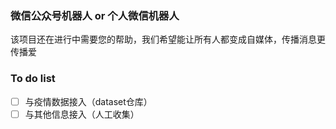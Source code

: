 ### 微信公众号机器人 or 个人微信机器人
该项目还在进行中需要您的帮助，我们希望能让所有人都变成自媒体，传播消息更传播爱
### To do list
- [ ] 与疫情数据接入（dataset仓库）
- [ ] 与其他信息接入（人工收集）  